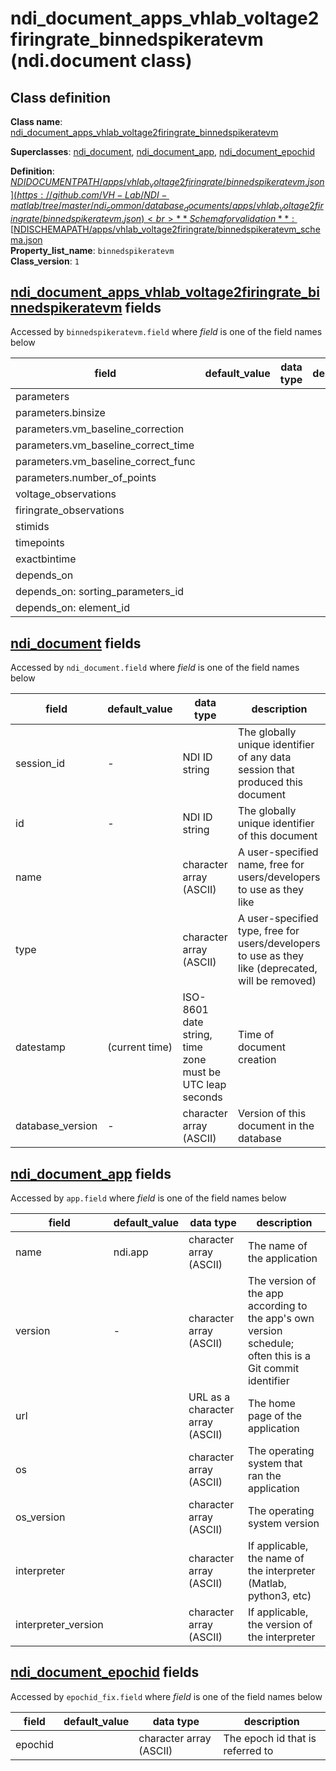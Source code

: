 # ndi_document_apps_vhlab_voltage2firingrate_binnedspikeratevm (ndi.document class)

## Class definition

**Class name**: [ndi_document_apps_vhlab_voltage2firingrate_binnedspikeratevm](ndi_document_apps_vhlab_voltage2firingrate_binnedspikeratevm.md)

**Superclasses**: [ndi_document](../../ndi_document.md), [ndi_document_app](../../ndi_document_app.md), [ndi_document_epochid](../../ndi_document_epochid.md)

**Definition**: [$NDIDOCUMENTPATH/apps/vhlab_voltage2firingrate/binnedspikeratevm.json](https://github.com/VH-Lab/NDI-matlab/tree/master/ndi_common/database_documents/apps/vhlab_voltage2firingrate/binnedspikeratevm.json)<br>
**Schema for validation**: [$NDISCHEMAPATH/apps/vhlab_voltage2firingrate/binnedspikeratevm_schema.json](https://github.com/VH-Lab/NDI-matlab/tree/master/ndi_common/schema_documents/apps/vhlab_voltage2firingrate/binnedspikeratevm_schema.json)<br>
**Property_list_name**: `binnedspikeratevm`<br>
**Class_version**: `1`<br>


## [ndi_document_apps_vhlab_voltage2firingrate_binnedspikeratevm](ndi_document_apps_vhlab_voltage2firingrate_binnedspikeratevm.md) fields

Accessed by `binnedspikeratevm.field` where *field* is one of the field names below

| field | default_value | data type | description |
| --- | --- | --- | --- |
| parameters |  |  |  |
| parameters.binsize |  |  |  |
| parameters.vm_baseline_correction |  |  |  |
| parameters.vm_baseline_correct_time |  |  |  |
| parameters.vm_baseline_correct_func |  |  |  |
| parameters.number_of_points |  |  |  |
| voltage_observations |  |  |  |
| firingrate_observations |  |  |  |
| stimids |  |  |  |
| timepoints |  |  |  |
| exactbintime |  |  |  |
| depends_on |  |  |  |
| depends_on: sorting_parameters_id |  |  |  |
| depends_on: element_id |  |  |  |


## [ndi_document](../../ndi_document.md) fields

Accessed by `ndi_document.field` where *field* is one of the field names below

| field | default_value | data type | description |
| --- | --- | --- | --- |
| session_id | - | NDI ID string | The globally unique identifier of any data session that produced this document |
| id | - | NDI ID string | The globally unique identifier of this document |
| name |  | character array (ASCII) | A user-specified name, free for users/developers to use as they like |
| type |  | character array (ASCII) | A user-specified type, free for users/developers to use as they like (deprecated, will be removed) |
| datestamp | (current time) | ISO-8601 date string, time zone must be UTC leap seconds | Time of document creation |
| database_version | - | character array (ASCII) | Version of this document in the database |


## [ndi_document_app](../../ndi_document_app.md) fields

Accessed by `app.field` where *field* is one of the field names below

| field | default_value | data type | description |
| --- | --- | --- | --- |
| name | ndi.app | character array (ASCII) | The name of the application |
| version | - | character array (ASCII) | The version of the app according to the app's own version schedule; often this is a Git commit identifier |
| url |  | URL as a character array (ASCII) | The home page of the application |
| os |  | character array (ASCII) | The operating system that ran the application |
| os_version |  | character array (ASCII) | The operating system version |
| interpreter |  | character array (ASCII) | If applicable, the name of the interpreter (Matlab, python3, etc) |
| interpreter_version |  | character array (ASCII) | If applicable, the version of the interpreter |


## [ndi_document_epochid](../../ndi_document_epochid.md) fields

Accessed by `epochid_fix.field` where *field* is one of the field names below

| field | default_value | data type | description |
| --- | --- | --- | --- |
| epochid |  | character array (ASCII) | The epoch id that is referred to |


